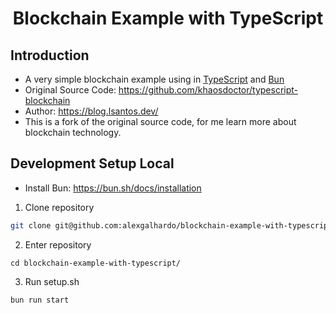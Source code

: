 <div align="center">
  	<h1 align="center">Blockchain Example with TypeScript</h1>
</div>

## Introduction

- A very simple blockchain example using in [TypeScript](https://www.typescriptlang.org) and [Bun](https://bun.sh)
- Original Source Code: <https://github.com/khaosdoctor/typescript-blockchain>
- Author: <https://blog.lsantos.dev/>
- This is a fork of the original source code, for me learn more about blockchain technology.

## Development Setup Local

- Install Bun: <https://bun.sh/docs/installation>

1. Clone repository
```bash
git clone git@github.com:alexgalhardo/blockchain-example-with-typescript.git
```

2. Enter repository
```
cd blockchain-example-with-typescript/
```

3. Run setup.sh
```
bun run start
```
